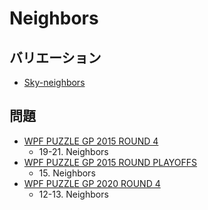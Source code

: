 # Neighbors

## バリエーション
- [Sky-neighbors](sky_neighbors.md)

## 問題
- [WPF PUZZLE GP 2015 ROUND 4](../questions/wpfpgp2015_4.md)
	- 19-21. Neighbors
- [WPF PUZZLE GP 2015 ROUND PLAYOFFS](../questions/wpfpgp2015_po.md)
	- 15\. Neighbors
- [WPF PUZZLE GP 2020 ROUND 4](../questions/wpfpgp2020_4.md)
	- 12-13. Neighbors
